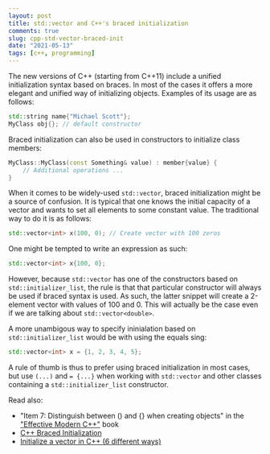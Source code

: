 ```yaml
---
layout: post
title: std::vector and C++'s braced initialization
comments: true
slug: cpp-std-vector-braced-init
date: "2021-05-13"
tags: [c++, programming]
---
```


The new versions of C++ (starting from C++11) include a unified initialization syntax based on braces. In most of the cases it offers a more elegant and unified way of initializing objects. Examples of its usage are as follows:

```c++
std::string name{"Michael Scott"}; 
MyClass obj{}; // default constructor
```

Braced initialization can also be used in constructors to initialize class members:

```c++
MyClass::MyClass(const Something& value) : member{value} {
    // Additional operations ...
} 
```

When it comes to be widely-used `std::vector`, braced initialization might be a source of confusion. It is typical that one knows the initial capacity of a vector and wants to set all elements to some constant value. The traditional way to do it is as follows:

```c++
std::vector<int> x(100, 0); // Create vector with 100 zeros
```

One might be tempted to write an expression as such:

```c++
std::vector<int> x{100, 0}; 
```

However, because `std::vector` has one of the constructors based on `std::initializer_list`, the rule is that that particular constructor will always be used if braced syntax is used. As such, the latter snippet will create a 2-element vector with values of 100 and 0. This will actually be the case even if we are talking about `std::vector<double>`. 

A more unambigous way to specify ininialation based on `std::initializer_list` would be with using the equals sing:

```c++
std::vector<int> x = {1, 2, 3, 4, 5}; 
```

A rule of thumb is thus to prefer using braced initialization in most cases, but use `(...)`  and `= {...}` when working with `std::vector` and other classes containing a `std::initializer_list` constructor. 

Read also:
- "Item 7: Distinguish between () and {} when creating objects" in the ["Effective Modern C++"](https://www.oreilly.com/library/view/effective-modern-c/9781491908419/) book
 - [C++ Braced Initialization](https://blog.quasardb.net/2017/03/05/cpp-braced-initialization)
 - [Initialize a vector in C++ (6 different ways)](https://www.geeksforgeeks.org/initialize-a-vector-in-cpp-different-ways/)